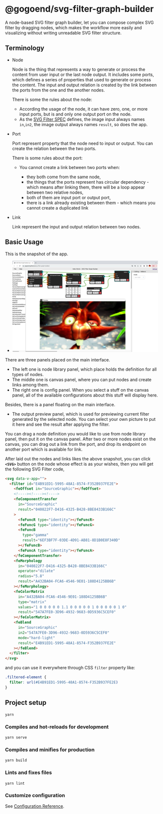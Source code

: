 # @gogoend/svg-filter-graph-builder

A node-based SVG filter graph builder, let you can compose complex SVG filter by dragging nodes, which makes the workflow more easily and visualizing without writing unreadable SVG filter structure.

## Terminology
- Node

  Node is the thing that represents a way to generate or process the content from user input or the last node output.
  It includes some ports, which defines a series of properties that used to generate or process the content.
  The input and output relation is created by the link between the ports from the one and the another nodes.

  There is some the rules about the node:

    - According the usage of the node, it can have zero, one, or more input ports, but is and only one output port on the node.
    - As the [SVG Filter SPEC](https://www.w3.org/TR/filter-effects-1/) defines, the image input always names `in`,`in2`, the image output always names `result`, so does the app.

    <!-- TODO: -->

- Port

  Port represent property that the node need to input or output. You can create the relation between the two ports.

  There is some rules about the port:
    - You cannot create a link between two ports when:

      - they both come from the same node,
      - the things that the ports represent has circular dependency - which means after linking them, there will be a loop appear between two relative nodes,
      - both of them are input port or output port,
      - there is a link already existing between them - which means you cannot create a duplicated link

- Link

  Link represent the input and output relation between two nodes.

## Basic Usage
This is the snapshot of the app.

- ![Snapshot of @gogoend/svg-filter-graph-builder](./docs/resources/screenshot-of-editing-rinkysplash.jpg 'Snapshot of @gogoend/svg-filter-graph-builder')

There are three panels placed on the main interface.
- The left one is node library panel, which place holds the definition for all types of nodes.
- The middle one is canvas panel, where you can put nodes and create links among them. 
- The right one is config panel. When you select a stuff on the canvas panel, all of the available configurations about this stuff will display here.

Besides, there is a panel floating on the main interface.

- The output preview panel, which is used for previewing current filter generated by the selected node. You can select your own picture to put it here and see the result after applying the filter.

You can drag a node definition you would like to use from node library panel, then put it on the canvas panel. 
After two or more nodes exist on the canvas, you can drag out a link from the port, and drop its endpoint on another port which is available for link.

After laid out the nodes and links likes the above snapshot, you can click **`<SVG>`** button on the node whose effect is as your wishes,
then you will get the following SVG Filter code,

```html
<svg data-v-app="">
  <filter id="E4B91ED1-5995-48A1-8574-F352B937FE2E">
    <feOffset in="SourceGraphic"></feOffset>
    <!----><!----><!---->
    <feComponentTransfer
      in="SourceGraphic"
      result="040822F7-D416-4325-B428-8BE8433B166C"
    >
      <feFuncR type="identity"></feFuncR>
      <feFuncG type="identity"></feFuncG>
      <feFuncB
        type="gamma"
        result="6EF3BF7F-03DE-4D91-AB81-8D1B0E8F340D"
      ></feFuncB>
      <feFuncA type="identity"></feFuncA>
    </feComponentTransfer>
    <feMorphology
      in="040822F7-D416-4325-B428-8BE8433B166C"
      operator="dilate"
      radius="5.8"
      result="A432BA04-FCA6-4546-9E01-188D4125BB6B"
    ></feMorphology>
    <feColorMatrix
      in="A432BA04-FCA6-4546-9E01-188D4125BB6B"
      type="matrix"
      values="1 0 0 0 0 0 1.1 0 0 0 0 0 1 0 0 0 0 0 1 0"
      result="547A7FE0-3D96-4932-9683-0D5936C5CEF0"
    ></feColorMatrix>
    <feBlend
      in="SourceGraphic"
      in2="547A7FE0-3D96-4932-9683-0D5936C5CEF0"
      mode="hard-light"
      result="E4B91ED1-5995-48A1-8574-F352B937FE2E"
    ></feBlend>
  </filter>
</svg>
```

and you can use it everywhere through CSS `filter` property like: 
```css
.filtered-element {
  filter: url(#E4B91ED1-5995-48A1-8574-F352B937FE2E)
}
```


## Project setup
```
yarn
```

### Compiles and hot-reloads for development
```
yarn serve
```

### Compiles and minifies for production
```
yarn build
```

### Lints and fixes files
```
yarn lint
```

### Customize configuration
See [Configuration Reference](https://cli.vuejs.org/config/).
